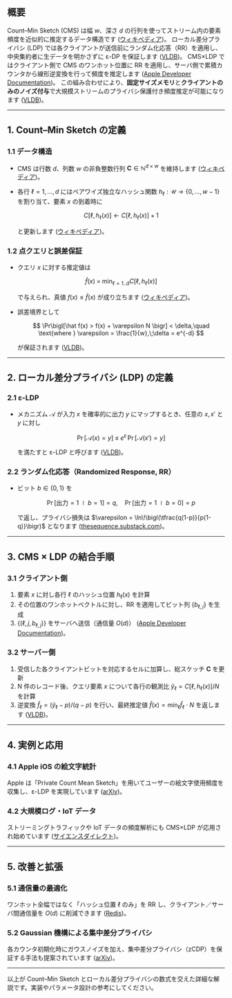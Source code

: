 
## 概要

Count–Min Sketch (CMS) は幅 $w$、深さ $d$ の行列を使ってストリーム内の要素頻度を近似的に推定するデータ構造です ([ウィキペディア][1])。
ローカル差分プライバシ (LDP) では各クライアントが送信前にランダム化応答（RR）を適用し、中央集約者に生データを明かさずに ε-DP を保証します ([VLDB][2])。
CMS×LDP ではクライアント側で CMS のワンホット位置に RR を適用し、サーバ側で累積カウンタから線形逆変換を行って頻度を推定します ([Apple Developer Documentation][3])。
この組み合わせにより、**固定サイズメモリ**と**クライアントのみのノイズ付与**で大規模ストリームのプライバシ保護付き頻度推定が可能になります ([VLDB][2])。

---

## 1. Count–Min Sketch の定義

### 1.1 データ構造

* CMS は行数 $d$、列数 $w$ の非負整数行列 $\mathbf{C}\in\mathbb{N}^{d\times w}$ を維持します ([ウィキペディア][1])。
* 各行 $\ell=1,\dots,d$ にはペアワイズ独立なハッシュ関数 $h_\ell: \mathcal{U}\to \{0,\dots,w-1\}$ を割り当て、要素 $x$ の到着時に

  $$
    C[\ell,h_\ell(x)] \leftarrow C[\ell,h_\ell(x)] + 1
  $$

  と更新します ([ウィキペディア][1])。

### 1.2 点クエリと誤差保証

* クエリ $x$ に対する推定値は

  $$
    \hat f(x) \;=\; \min_{\ell=1..d} C\bigl[\ell,\,h_\ell(x)\bigr]
  $$

  で与えられ、真値 $f(x)\le\hat f(x)$ が成り立ちます ([ウィキペディア][1])。
* 誤差境界として

  $$
    \Pr\bigl[\hat f(x) > f(x) + \varepsilon N \bigr] < \delta,\quad
    \text{where } \varepsilon = \frac{1}{w},\;\delta = e^{-d}
  $$

  が保証されます ([VLDB][2])。

---

## 2. ローカル差分プライバシ (LDP) の定義

### 2.1 ε-LDP

* メカニズム $\mathcal{A}$ が入力 $x$ を確率的に出力 $y$ にマップするとき、任意の $x,x'$ と $y$ に対し

  $$
    \Pr[\mathcal{A}(x)=y]\;\le\; e^{\varepsilon}\,\Pr[\mathcal{A}(x')=y]
  $$

  を満たすと ε-LDP と呼びます ([VLDB][2])。

### 2.2 ランダム化応答（Randomized Response, RR）

* ビット $b\in\{0,1\}$ を

  $$
    \Pr[\text{出力}=1\mid b=1]=q,\quad
    \Pr[\text{出力}=1\mid b=0]=p
  $$

  で返し、プライバシ損失は
  $\varepsilon = \ln\!\bigl(\tfrac{q(1-p)}{p(1-q)}\bigr)$ となります ([thesequence.substack.com][4])。

---

## 3. CMS × LDP の結合手順

### 3.1 クライアント側

1. 要素 $x$ に対し各行 $\ell$ のハッシュ位置 $h_\ell(x)$ を計算
2. その位置のワンホットベクトルに対し、RR を適用してビット列 $\{b_{\ell,j}\}$ を生成
3. $\{(\ell,j,b_{\ell,j})\}$ をサーバへ送信（通信量 $O(d)$） ([Apple Developer Documentation][3])。

### 3.2 サーバー側

1. 受信した各クライアントビットを対応するセルに加算し、総スケッチ $\mathbf{C}$ を更新
2. N 件のレコード後、クエリ要素 $x$ について各行の観測比
   $\hat y_\ell = C[\ell,h_\ell(x)]/N$ を計算
3. 逆変換
   $\hat f_\ell = (\hat y_\ell - p)/(q - p)$
   を行い、最終推定値
   $\hat f(x) = \min_\ell \hat f_\ell\cdot N$
   を返します ([VLDB][2])。

---

## 4. 実例と応用

### 4.1 Apple iOS の絵文字統計

Apple は「Private Count Mean Sketch」を用いてユーザーの絵文字使用頻度を収集し、ε-LDP を実現しています ([arXiv][5])。

### 4.2 大規模ログ・IoT データ

ストリーミングトラフィックや IoT データの頻度解析にも CMS×LDP が応用され始めています ([サイエンスダイレクト][6])。

---

## 5. 改善と拡張

### 5.1 通信量の最適化

ワンホット全幅ではなく「ハッシュ位置 $\ell$ のみ」を RR し、クライアント／サーバ間通信量を $O(d)$ に削減できます ([Redis][7])。

### 5.2 Gaussian 機構による集中差分プライバシ

各カウンタ初期化時にガウスノイズを加え、集中差分プライバシ（zCDP）を保証する手法も提案されています ([arXiv][8])。

---

以上が Count–Min Sketch とローカル差分プライバシの数式を交えた詳細な解説です。実装やパラメータ設計の参考にしてください。

[1]: https://en.wikipedia.org/wiki/Count%E2%80%93min_sketch?utm_source=chatgpt.com "Count–min sketch"
[2]: https://vldb.org/pvldb/vol14/p2046-cormode.pdf?utm_source=chatgpt.com "[PDF] Frequency Estimation under Local Differential Privacy"
[3]: https://docs-assets.developer.apple.com/ml-research/papers/learning-with-privacy-at-scale.pdf?utm_source=chatgpt.com "[PDF] Learning with Privacy at Scale - Apple"
[4]: https://thesequence.substack.com/p/-edge31-differential-privacy?utm_source=chatgpt.com "🔊 Edge#31: Differential Privacy - by Ksenia Se - TheSequence"
[5]: https://arxiv.org/pdf/2205.08397?utm_source=chatgpt.com "[PDF] Improved Utility Analysis of Private CountSketch - arXiv"
[6]: https://www.sciencedirect.com/science/article/abs/pii/S0020025523012525?utm_source=chatgpt.com "Local differentially private frequency estimation based on learned ..."
[7]: https://redis.io/blog/count-min-sketch-the-art-and-science-of-estimating-stuff/?utm_source=chatgpt.com "Count-Min Sketch: The Art and Science of Estimating Stuff | Redis"
[8]: https://arxiv.org/pdf/2205.09873?utm_source=chatgpt.com "[PDF] Differentially Private Linear Sketches - arXiv"

